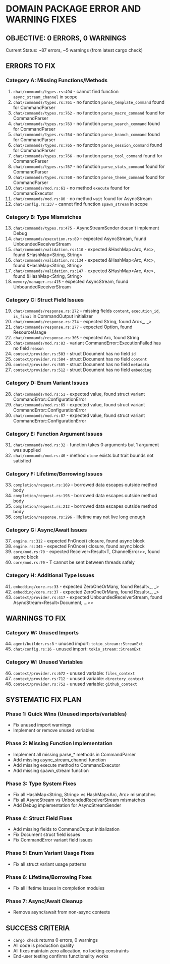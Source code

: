 # DOMAIN PACKAGE ERROR AND WARNING FIXES

## OBJECTIVE: 0 ERRORS, 0 WARNINGS

Current Status: ~87 errors, ~5 warnings (from latest cargo check)

## ERRORS TO FIX

### Category A: Missing Functions/Methods
1. `chat/commands/types.rs:494` - cannot find function `async_stream_channel` in scope
2. `chat/commands/types.rs:761` - no function `parse_template_command` found for CommandParser
3. `chat/commands/types.rs:762` - no function `parse_macro_command` found for CommandParser  
4. `chat/commands/types.rs:763` - no function `parse_search_command` found for CommandParser
5. `chat/commands/types.rs:764` - no function `parse_branch_command` found for CommandParser
6. `chat/commands/types.rs:765` - no function `parse_session_command` found for CommandParser
7. `chat/commands/types.rs:766` - no function `parse_tool_command` found for CommandParser
8. `chat/commands/types.rs:767` - no function `parse_stats_command` found for CommandParser
9. `chat/commands/types.rs:768` - no function `parse_theme_command` found for CommandParser
10. `chat/commands/mod.rs:61` - no method `execute` found for CommandExecutor
11. `chat/commands/mod.rs:80` - no method `wait` found for AsyncStream
12. `chat/config.rs:237` - cannot find function `spawn_stream` in scope

### Category B: Type Mismatches
13. `chat/commands/types.rs:475` - AsyncStreamSender<CommandEvent> doesn't implement Debug
14. `chat/commands/execution.rs:89` - expected AsyncStream<CommandOutput>, found UnboundedReceiverStream
15. `chat/commands/validation.rs:110` - expected &HashMap<Arc<str>, Arc<str>>, found &HashMap<String, String>
16. `chat/commands/validation.rs:134` - expected &HashMap<Arc<str>, Arc<str>>, found &HashMap<String, String>
17. `chat/commands/validation.rs:147` - expected &HashMap<Arc<str>, Arc<str>>, found &HashMap<String, String>
18. `memory/manager.rs:415` - expected AsyncStream<Memory>, found UnboundedReceiverStream<Memory>

### Category C: Struct Field Issues
19. `chat/commands/response.rs:272` - missing fields `content`, `execution_id`, `is_final` in CommandOutput initializer
20. `chat/commands/response.rs:274` - expected String, found Arc<_, _>
21. `chat/commands/response.rs:277` - expected Option<ResourceUsage>, found ResourceUsage
22. `chat/commands/response.rs:305` - expected Arc<str>, found String
23. `chat/commands/mod.rs:83` - variant CommandError::ExecutionFailed has no field `reason`
24. `context/provider.rs:503` - struct Document has no field `id`
25. `context/provider.rs:504` - struct Document has no field `content`
26. `context/provider.rs:505` - struct Document has no field `metadata`
27. `context/provider.rs:512` - struct Document has no field `embedding`

### Category D: Enum Variant Issues
28. `chat/commands/mod.rs:51` - expected value, found struct variant CommandError::ConfigurationError
29. `chat/commands/mod.rs:69` - expected value, found struct variant CommandError::ConfigurationError
30. `chat/commands/mod.rs:87` - expected value, found struct variant CommandError::ConfigurationError

### Category E: Function Argument Issues
31. `chat/commands/mod.rs:32` - function takes 0 arguments but 1 argument was supplied
32. `chat/commands/mod.rs:40` - method `clone` exists but trait bounds not satisfied

### Category F: Lifetime/Borrowing Issues
33. `completion/request.rs:169` - borrowed data escapes outside method body
34. `completion/request.rs:193` - borrowed data escapes outside method body  
35. `completion/request.rs:212` - borrowed data escapes outside method body
36. `completion/response.rs:296` - lifetime may not live long enough

### Category G: Async/Await Issues
37. `engine.rs:312` - expected FnOnce() closure, found async block
38. `engine.rs:345` - expected FnOnce() closure, found async block
39. `core/mod.rs:70` - expected Receiver<Result<T, ChannelError>>, found async block
40. `core/mod.rs:70` - T cannot be sent between threads safely

### Category H: Additional Type Issues
41. `embedding/core.rs:33` - expected ZeroOneOrMany<f32>, found Result<_, _>
42. `embedding/core.rs:37` - expected ZeroOneOrMany<f32>, found Result<_, _>
43. `context/provider.rs:417` - expected UnboundedReceiverStream, found AsyncStream<Result<Document, ...>>

## WARNINGS TO FIX

### Category W: Unused Imports
44. `agent/builder.rs:8` - unused import: `tokio_stream::StreamExt`
45. `chat/config.rs:16` - unused import: `tokio_stream::StreamExt`

### Category W: Unused Variables
46. `context/provider.rs:672` - unused variable: `files_context`
47. `context/provider.rs:712` - unused variable: `directory_context`
48. `context/provider.rs:752` - unused variable: `github_context`

## SYSTEMATIC FIX PLAN

### Phase 1: Quick Wins (Unused imports/variables)
- Fix unused import warnings
- Implement or remove unused variables

### Phase 2: Missing Function Implementation
- Implement all missing parse_* methods in CommandParser
- Add missing async_stream_channel function
- Add missing execute method to CommandExecutor
- Add missing spawn_stream function

### Phase 3: Type System Fixes
- Fix all HashMap<String, String> vs HashMap<Arc<str>, Arc<str>> mismatches
- Fix all AsyncStream vs UnboundedReceiverStream mismatches
- Add Debug implementation for AsyncStreamSender

### Phase 4: Struct Field Fixes
- Add missing fields to CommandOutput initialization
- Fix Document struct field issues
- Fix CommandError variant field issues

### Phase 5: Enum Variant Usage Fixes
- Fix all struct variant usage patterns

### Phase 6: Lifetime/Borrowing Fixes
- Fix all lifetime issues in completion modules

### Phase 7: Async/Await Cleanup
- Remove async/await from non-async contexts

## SUCCESS CRITERIA
- `cargo check` returns 0 errors, 0 warnings
- All code is production quality
- All fixes maintain zero allocation, no locking constraints
- End-user testing confirms functionality works